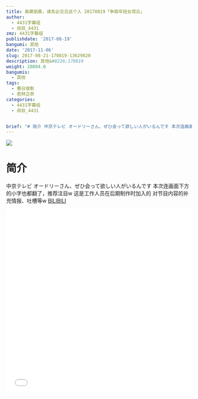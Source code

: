 ```yaml
---
title: 奥黛丽桑，请务必见见这个人 20170819「争取年轻女观众」
author:
  - 4431字幕组
  - 叔叔_4431
zmz: 4431字幕组
publishdate: '2017-08-19'
bangumi: 其他
date: '2017-11-06'
slug: 2017-08-21-170819-13629820
description: 其他&#8226;170819
weight: 28894.0
bangumis:
  - 其他
tags:
  - 春日俊彰
  - 若林正恭
categories:
  - 4431字幕组
  - 叔叔_4431


brief: "# 简介 中京テレビ オードリーさん、ぜひ会って欲しい人がいるんです 本次连画面下方的小字也都翻了，推荐注目w 这是工作人员在后期制作时加入的 对节目内容的补充情报、吐槽等w"
---
```

![](https://i.imgur.com/K0hA8sh.png)
# 简介  
中京テレビ
オードリーさん、ぜひ会って欲しい人がいるんです
本次连画面下方的小字也都翻了，推荐注目w
这是工作人员在后期制作时加入的
对节目内容的补充情报、吐槽等w
  [BILIBILI](https://www.bilibili.com/video/av13629820/)

  <iframe src="//www.bilibili.com/blackboard/player.html?aid=13629820" width="100%" height="500" frameborder="0" allowfullscreen="allowfullscreen"></iframe>
